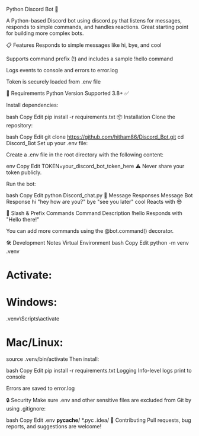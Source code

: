 Python Discord Bot 🤖


A Python-based Discord bot using discord.py that listens for messages, responds to simple commands, and handles reactions. Great starting point for building more complex bots.

📋 Features
Responds to simple messages like hi, bye, and cool

Supports command prefix (!) and includes a sample !hello command

Logs events to console and errors to error.log

Token is securely loaded from .env file

🔧 Requirements
Python Version	Supported
3.8+	✅

Install dependencies:

bash
Copy
Edit
pip install -r requirements.txt
📦 Installation
Clone the repository:

bash
Copy
Edit
git clone https://github.com/hitham86/Discord_Bot.git
cd Discord_Bot
Set up your .env file:

Create a .env file in the root directory with the following content:

env
Copy
Edit
TOKEN=your_discord_bot_token_here
⚠️ Never share your token publicly.

Run the bot:

bash
Copy
Edit
python Discord_chat.py
💬 Message Responses
Message	Bot Response
hi	"hey how are you?"
bye	"see you later"
cool	Reacts with 😎

🔧 Slash & Prefix Commands
Command	Description
!hello	Responds with "Hello there!"

You can add more commands using the @bot.command() decorator.

🛠️ Development Notes
Virtual Environment
bash
Copy
Edit
python -m venv .venv
# Activate:
# Windows:
.venv\Scripts\activate
# Mac/Linux:
source .venv/bin/activate
Then install:

bash
Copy
Edit
pip install -r requirements.txt
Logging
Info-level logs print to console

Errors are saved to error.log

🔒 Security
Make sure .env and other sensitive files are excluded from Git by using .gitignore:

bash
Copy
Edit
.env
__pycache__/
*.pyc
.idea/
🙌 Contributing
Pull requests, bug reports, and suggestions are welcome!
